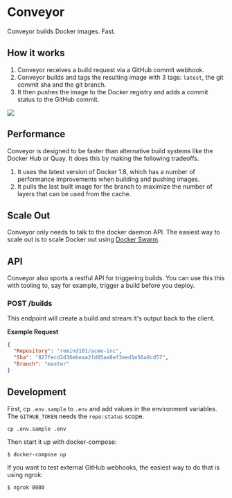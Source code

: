 # Conveyor

Conveyor builds Docker images. Fast.

## How it works

1. Conveyor receives a build request via a GitHub commit webhook.
2. Conveyor builds and tags the resulting image with 3 tags: `latest`, the git commit sha and the git branch.
3. It then pushes the image to the Docker registry and adds a commit status to the GitHub commit.

![](https://camo.githubusercontent.com/ef1699d11369ebaad557699528f254cf89f2525d/68747470733a2f2f73332e616d617a6f6e6177732e636f6d2f656a686f6c6d65732e6769746875622e636f6d2f4137324e6a2e706e67)

## Performance

Conveyor is designed to be faster than alternative build systems like the Docker Hub or Quay. It does this by making the following tradeoffs.

1. It uses the latest version of Docker 1.8, which has a number of performance improvements when building and pushing images.
2. It pulls the last built image for the branch to maximize the number of layers that can be used from the cache.

## Scale Out

Conveyor only needs to talk to the docker daemon API. The easiest way to scale out is to scale Docker out using [Docker Swarm](https://github.com/docker/swarm).

## API

Conveyor also sports a restful API for triggering builds. You can use this this with tooling to, say for example, trigger a build before you deploy.

### POST /builds

This endpoint will create a build and stream it's output back to the client.

**Example Request**

```json
{
  "Repository": "remind101/acme-inc",
  "Sha": "827fecd2d36ebeaa2fd05aa8ef3eed1e56a8cd57",
  "Branch": "master"
}
```

## Development

First, cp `.env.sample` to `.env` and add values in the environment variables. The `GITHUB_TOKEN` needs the `repo:status` scope.

```console
cp .env.sample .env
```

Then start it up with docker-compose:

```console
$ docker-compose up
```

If you want to test external GitHub webhooks, the easiest way to do that is using ngrok:

```console
$ ngrok 8080
```
